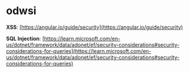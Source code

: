 # odwsi

**XSS**: [https://angular.io/guide/security](https://angular.io/guide/security)

**SQL Injection**: [https://learn.microsoft.com/en-us/dotnet/framework/data/adonet/ef/security-considerations#security-considerations-for-queries](https://learn.microsoft.com/en-us/dotnet/framework/data/adonet/ef/security-considerations#security-considerations-for-queries)

